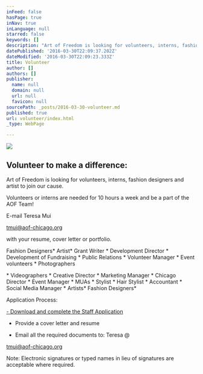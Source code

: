 ```yaml
---
inFeed: false
hasPage: true
inNav: true
inLanguage: null
starred: false
keywords: []
description: "Art of Freedom is looking for volunteers, interns, fashion designers and artist to join our cause.\_"
datePublished: '2016-03-30T22:09:37.202Z'
dateModified: '2016-03-30T22:09:23.333Z'
title: Volunteer
author: []
authors: []
publisher:
  name: null
  domain: null
  url: null
  favicon: null
sourcePath: _posts/2016-03-30-volunteer.md
published: true
url: volunteer/index.html
_type: WebPage

---
```

![](https://the-grid-user-content.s3-us-west-2.amazonaws.com/29eb1f0a-b4a3-4e25-a388-d72824b2c5e9.jpg)

## Volunteer to make a difference:

Art of Freedom is looking for volunteers, interns, fashion designers and artist to join our cause. 

Volunteers or interns are needed for 10 hours a week and be a part of the AOF Team! 

E-mail Teresa Mui

[tmui@aof-chicago.org][0]

with your resume, cover letter or portfolio.  

Fashion Designers\* Artist\* Grant Writer \* Development Director \* Development of Fundraising \* Public Relations \* Volunteer Manager \* Event volunteers \* Photographers

\* Videographers \* Creative Director \* Marketing Manager \* Chicago Director \* Event Manager \* MUAs \* Stylist \* Hair Stylist \* Accountant \* Social Media Manager \* Artists\* Fashion Designers\*

Application Process:

[- Download and complete the Staff Application][1]

- Provide a cover letter and resume

- Email all the required documents to:  Teresa @

[tmui@aof-chicago.org][0]

Note: Electronic signatures or typed names in lieu of signatures are acceptable where required.

[0]: mailto:tmui@aof-chicago.org
[1]: http://media.wix.com/ugd/db9e63_66b4553dc50b4dc783f406965cf3bfcc.pdf